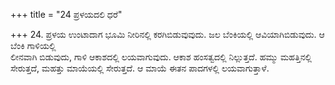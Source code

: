 +++
title = "24 ಪ್ರಳಯದಲಿ ಧರೆ"

+++
24. ಪ್ರಳಯ ಉಂಟಾದಾಗ ಭೂಮಿ ನೀರಿನಲ್ಲಿ ಕರಗಿಬಿಡುವುವುದು. ಜಲ ಬೆಂಕಿಯಲ್ಲಿ ಆವಿಯಾಗಿಬಿಡುವುದು. ಆ ಬೆಂಕಿ ಗಾಳಿಯಲ್ಲಿ   
ಲೀನವಾಗಿ ಬಿಡುವುದು, ಗಾಳಿ ಆಕಾಶದಲ್ಲಿ ಲಯವಾಗುವುದು. ಆಕಾಶ ಹಂಸತ್ವದಲ್ಲಿ ನಿಲ್ಲುತ್ತದೆ. ಹಮ್ಮು ಮಹತ್ತಿನಲ್ಲಿ ಸೇರುತ್ತದೆ, ಮಹತ್ತು ಮಾಯೆಯಲ್ಲಿ ಸೇರುತ್ತದೆ. ಆ ಮಾಯೆ ಈತನ ಪಾದಗಳಲ್ಲಿ ಲಯವಾಗುತ್ತಾಳೆ.